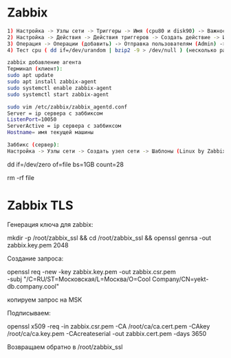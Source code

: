 # Zabbix

```bash
1) Настройка -> Узлы сети -> Триггеры -> Имя (cpu80 и disk90) -> Важность (чрезвычайная) -> Выражение (abs >= 80|>=90)
2) Настройка -> Действия -> Действия триггеров -> Создать действие -> Имя (по заданию) -> Условия -> Тип (Триггер) -> Оператор (равно) -> Триггеры (cpu80 и disk90)
3) Операция -> Операции (добавить) -> Отправка пользователям (Admin) -> Отправка только через Line
4) Тест cpu ( dd if=/dev/urandom | bzip2 -9 > /dev/null ) (несколько раз) -> top (отслеживание) -> ps/jobs -> pkill bzip2 (dd проверить потом)
```

```bash
zabbix добавление агента 
Терминал (клиент):
sudo apt update
sudo apt install zabbix-agent
sudo systemctl enable zabbix-agent
sudo systemctl start zabbix-agent

sudo vim /etc/zabbix/zabbix_agentd.conf
Server = ip сервера с заббиксом
ListenPort=10050 
ServerActive = ip сервера с заббиксом
Hostname= имя текущей машины

Заббикс (сервер):
Настройка -> Узлы сети -> Создать узел сети -> Шаблоны (Linux by Zabbix Agent) -> Группы (Linux servers) -> Интерфейсы (Добавить  – Агент) -> IP-адрес (машина агент)
```


dd if=/dev/zero of=file bs=1GB count=28

rm -rf file




# Zabbix TLS

Генерация ключа для zabbix:

mkdir -p /root/zabbix_ssl && cd /root/zabbix_ssl && openssl genrsa -out zabbix.key.pem 2048

Создание запроса:

openssl req -new -key zabbix.key.pem -out zabbix.csr.pem \
-subj "/C=RU/ST=Московская/L=Москва/O=Cool Company/CN=yekt-db.company.cool"

копируем запрос на MSK

Подписываем:

openssl x509 -req -in zabbix.csr.pem -CA /root/ca/ca.cert.pem -CAkey /root/ca/ca.key.pem -CAcreateserial -out zabbix.cert.pem -days 3650

Возвращаем обратно в /root/zabbix_ssl
